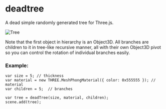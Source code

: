 # deadtree
A dead simple randomly generated tree for Three.js.

![Tree](lmparppei.github.com/deadtree/sample.jpg)

Note that the first object in hierarchy is an Object3D. All branches are children to it in tree-like recursive manner, all with their own Object3D pivot so you can control the rotation of individual branches easily.

### Example:
```
var size = 5; // thickness
var material = new THREE.MeshPhongMaterial({ color: 0x555555 }); // material
var children = 5;  // branches

var tree = deadTree(size, material, children);
scene.add(tree);
```
